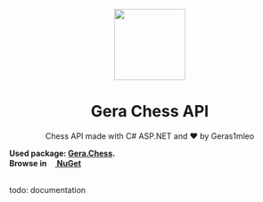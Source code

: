 <p align="center">
  <img width="128" align="center" src="https://user-images.githubusercontent.com/67554762/168674631-b9f09aec-f213-49c9-a1d5-1787bf12b032.png">
</p>
<h1 align="center">Gera Chess API</h1>
<div>
	<p align="center">
	  Chess API made with C# ASP.NET and &hearts; by Geras1mleo
	</p>
</div>
<b>
Used package: <a href="https://github.com/Geras1mleo/Chess">Gera.Chess<a/>.<br/>
Browse in<a href="https://www.nuget.org/packages/Gera.Chess/"><img height="15px" src="https://www.nuget.org/favicon.ico"> NuGet<a/>
</b><br/><br/>
    
todo: documentation
